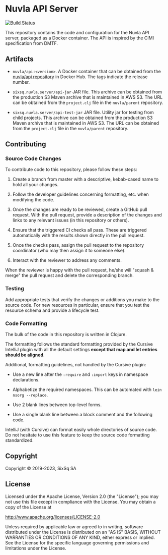 # Nuvla API Server

[![Build Status](https://travis-ci.com/nuvla/api-server.svg?branch=master)](https://travis-ci.com/nuvla/api-server)

This repository contains the code and configuration for the Nuvla API
server, packaged as a Docker container.  The API is inspired by the
CIMI specification from DMTF.

## Artifacts

 - `nuvla/api:<version>`. A Docker container that can be obtained from
   the [nuvla/api repository](https://hub.docker.com/r/nuvla/api)
   in Docker Hub. The tags indicate the release number.

 - `sixsq.nuvla.server/api-jar` JAR file. This archive can be
   obtained from the production S3 Maven archive that is maintained in
   AWS S3. The URL can be obtained from the `project.clj` file in the
   `nuvla/parent` repository.
   
 - `sixsq.nuvla.server/api-test-jar` JAR file. Utility jar for testing
    from child projects. This archive can be obtained from the production S3 Maven archive that is maintained in
    AWS S3. The URL can be obtained from the `project.clj` file in the
    `nuvla/parent` repository.

## Contributing

### Source Code Changes

To contribute code to this repository, please follow these steps:

 1. Create a branch from master with a descriptive, kebab-cased name
    to hold all your changes.

 2. Follow the developer guidelines concerning formatting, etc. when
    modifying the code.
   
 3. Once the changes are ready to be reviewed, create a GitHub pull
    request.  With the pull request, provide a description of the
    changes and links to any relevant issues (in this repository or
    others). 
   
 4. Ensure that the triggered CI checks all pass.  These are triggered
    automatically with the results shown directly in the pull request.

 5. Once the checks pass, assign the pull request to the repository
    coordinator (who may then assign it to someone else).

 6. Interact with the reviewer to address any comments.

When the reviewer is happy with the pull request, he/she will "squash
& merge" the pull request and delete the corresponding branch.

### Testing

Add appropriate tests that verify the changes or additions you make to
the source code.  For new resources in particular, ensure that you
test the resource schema and provide a lifecycle test.

### Code Formatting

The bulk of the code in this repository is written in Clojure.

The formatting follows the standard formatting provided by the Cursive
IntelliJ plugin with all the default settings **except that map
and let entries should be aligned**.

Additional, formatting guidelines, not handled by the Cursive plugin:

 - Use a new line after the `:require` and `:import` keys in namespace
   declarations.

 - Alphabetize the required namespaces.  This can be automated with
   `lein nsorg --replace`.

 - Use 2 blank lines between top-level forms.

 - Use a single blank line between a block comment and the following
   code.

IntelliJ (with Cursive) can format easily whole directories of source
code.  Do not hesitate to use this feature to keep the source code
formatting standardized.

## Copyright

Copyright &copy; 2019-2023, SixSq SA

## License

Licensed under the Apache License, Version 2.0 (the "License"); you
may not use this file except in compliance with the License.  You may
obtain a copy of the License at

http://www.apache.org/licenses/LICENSE-2.0

Unless required by applicable law or agreed to in writing, software
distributed under the License is distributed on an "AS IS" BASIS,
WITHOUT WARRANTIES OR CONDITIONS OF ANY KIND, either express or
implied.  See the License for the specific language governing
permissions and limitations under the License.
